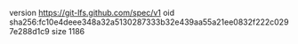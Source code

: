 version https://git-lfs.github.com/spec/v1
oid sha256:fc10e4deee348a32a5130287333b32e439aa55a21ee0832f222c0297e288d1c9
size 1186
